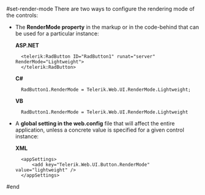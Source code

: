 #set-render-mode
There are two ways to configure the rendering mode of the controls:

* The **RenderMode property** in the markup or in the code-behind that can be used for a particular instance:

	**ASP.NET**
	
		<telerik:RadButton ID="RadButton1" runat="server" RenderMode="Lightweight">
		</telerik:RadButton>

	**C#**
	
		RadButton1.RenderMode = Telerik.Web.UI.RenderMode.Lightweight;
	
	**VB**
	
		RadButton1.RenderMode = Telerik.Web.UI.RenderMode.Lightweight

* A **global setting in the web.config** file that will affect the entire application, unless a concrete value is specified for a given control instance:

	**XML**
	
		<appSettings>
			<add key="Telerik.Web.UI.Button.RenderMode" value="lightweight" />
		</appSettings>
#end



